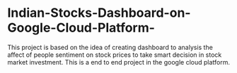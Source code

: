 # Indian-Stocks-Dashboard-on-Google-Cloud-Platform-
This project is based on the idea of creating dashboard to analysis the affect of people sentiment on stock prices to take smart decision in stock market investment. This is a end to end project in the google cloud platform.
